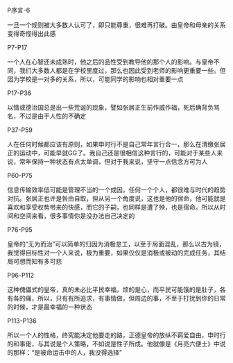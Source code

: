
P序言-6

一旦一个规则被大多数人认可了，即只能尊重，很难再打破。由皇帝和母亲的关系变得奇怪得出此感

P7-P17

一个人在心智还未成熟时，他之后的品性受到教导他的那个人的影响。与皇帝不同，我们大多数人都是在学校里度过，那么也因此受到老师的影响更重要一些。但因为学校是一对多的关系，所以，可能同学的影响也相对重要一点

P17-P36

以情或德治国总是出一些荒诞的现象，譬如张居正生前作威作福，死后确背负骂名，不过是由于人性的不确定

P37-P59

人在任何时候都应该有原则，如果申时行不是自己常年言行合一，那么在清缴张居正的运动中，可能早就GG了。我自己还是很相信这种言行的，可能对于某些人来说，常年保持一种状态有点太单调，但对于我来说，坚守一点信念方可为人

P60-P75

信息传输效率低可能是管理不当的一个成因，任何一个个人，都很难与时代的趋势对抗。张居正也许是咎由自取，但从另一个角度说，这也是他的宿命，他可能就是喜欢和享受权势带来的快感，而它的子嗣，也同样是遭了殃，也是宿命。所以从时间和空间来看，很多事情你是没办法自己决定的

P76-P95

皇帝的“无为而治”可以简单的归因为消极怠工，以至于局面混乱，那么以古为镜，我觉得目标性对一个人来说，极为重要，如果仅仅是消极或被动的完成任务，其结局可想而知有多可悲

P96-P112

这种傀儡式的皇帝，真的未必比平民幸福，烦的是心，而平民可能饿的是肚子，各有各的痛，所以，只有有所追求，有事情做，但周边的事，不至于打扰到你的日常的时候，才是最幸福的一种状态

P113-P136

所以一个人的性格，终究能决定他要走的路，正德皇帝的放纵不羁爱自由，申时行的和事佬，与其说是个人策略，不如说是性子所成。他就像是《月亮六便士》中说的那样：“是被命运击中的人，我没得选择”